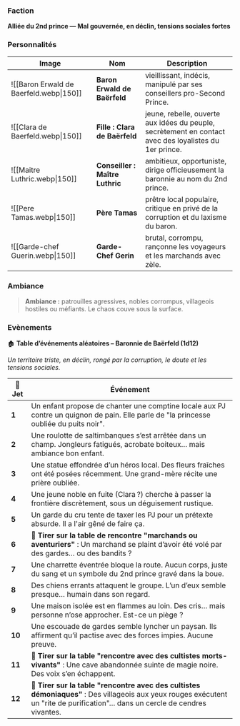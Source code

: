 
### Faction
**Alliée du 2nd prince — Mal gouvernée, en déclin, tensions sociales fortes**


### Personnalités

| Image                                   | Nom                             | Description                                                                                            |
| --------------------------------------- | ------------------------------- | ------------------------------------------------------------------------------------------------------ |
| ![[Baron Erwald de Baerfeld.webp\|150]] | **Baron Erwald de Baërfeld**    | vieillissant, indécis, manipulé par ses conseillers pro-Second Prince.                                 |
| ![[Clara de Baerfeld.webp\|150]]        | **Fille : Clara de Baërfeld**   | jeune, rebelle, ouverte aux idées du peuple, secrètement en contact avec des loyalistes du 1er prince. |
| ![[Maitre Luthric.webp\|150]]           | **Conseiller : Maître Luthric** | ambitieux, opportuniste, dirige officieusement la baronnie au nom du 2nd prince.                       |
| ![[Pere Tamas.webp\|150]]               | **Père Tamas**                  | prêtre local populaire, critique en privé de la corruption et du laxisme du baron.                     |
| ![[Garde-chef Guerin.webp\|150]]        | **Garde-Chef Gerin**            | brutal, corrompu, rançonne les voyageurs et les marchands avec zèle.                                   |

### Ambiance
> **Ambiance :** patrouilles agressives, nobles corrompus, villageois hostiles ou méfiants. Le chaos couve sous la surface.

### Evènements 
🏚️ **Table d’événements aléatoires – Baronnie de Baërfeld (1d12)**

_Un territoire triste, en déclin, rongé par la corruption, le doute et les tensions sociales._

|🎲 Jet|Événement|
|---|---|
|**1**|Un enfant propose de chanter une comptine locale aux PJ contre un quignon de pain. Elle parle de "la princesse oubliée du puits noir".|
|**2**|Une roulotte de saltimbanques s’est arrêtée dans un champ. Jongleurs fatigués, acrobate boiteux… mais ambiance bon enfant.|
|**3**|Une statue effondrée d’un héros local. Des fleurs fraîches ont été posées récemment. Une grand-mère récite une prière oubliée.|
|**4**|Une jeune noble en fuite (Clara ?) cherche à passer la frontière discrètement, sous un déguisement rustique.|
|**5**|Un garde du cru tente de taxer les PJ pour un prétexte absurde. Il a l'air gêné de faire ça.|
|**6**|**🎲 Tirer sur la table de rencontre "marchands ou aventuriers"** : Un marchand se plaint d’avoir été volé par des gardes… ou des bandits ?|
|**7**|Une charrette éventrée bloque la route. Aucun corps, juste du sang et un symbole du 2nd prince gravé dans la boue.|
|**8**|Des chiens errants attaquent le groupe. L’un d’eux semble presque… humain dans son regard.|
|**9**|Une maison isolée est en flammes au loin. Des cris… mais personne n’ose approcher. Est-ce un piège ?|
|**10**|Une escouade de gardes semble lyncher un paysan. Ils affirment qu’il pactise avec des forces impies. Aucune preuve.|
|**11**|**🎲 Tirer sur la table "rencontre avec des cultistes morts-vivants"** : Une cave abandonnée suinte de magie noire. Des voix s’en échappent.|
|**12**|**🎲 Tirer sur la table "rencontre avec des cultistes démoniaques"** : Des villageois aux yeux rouges exécutent un "rite de purification"… dans un cercle de cendres vivantes.|


